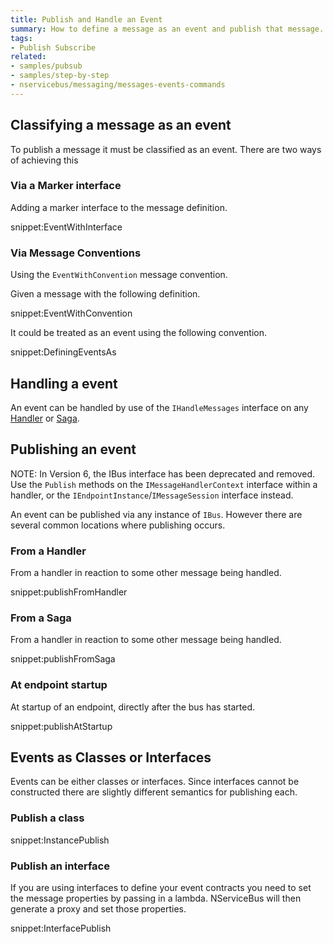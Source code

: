```yaml
---
title: Publish and Handle an Event
summary: How to define a message as an event and publish that message.
tags:
- Publish Subscribe
related:
- samples/pubsub
- samples/step-by-step
- nservicebus/messaging/messages-events-commands
---
```



## Classifying a message as an event

To publish a message it must be classified as an event. There are two ways of achieving this


### Via a Marker interface

Adding a marker interface to the message definition.

snippet:EventWithInterface


### Via Message Conventions

Using the `EventWithConvention` message convention.

Given a message with the following definition.

snippet:EventWithConvention

It could be treated as an event using the following convention.

snippet:DefiningEventsAs


## Handling a event

An event can be handled by use of the `IHandleMessages` interface on any [Handler](/nservicebus/handlers) or [Saga](/nservicebus/sagas).

## Publishing an event

NOTE: In Version 6, the IBus interface has been deprecated and removed. Use the `Publish` methods on the `IMessageHandlerContext` interface within a handler, or the `IEndpointInstance`/`IMessageSession` interface instead.

An event can be published via any instance of `IBus`. However there are several common locations where publishing occurs.


### From a Handler

From a handler in reaction to some other message being handled.

snippet:publishFromHandler


### From a Saga

From a handler in reaction to some other message being handled.

snippet:publishFromSaga


### At endpoint startup

At startup of an endpoint, directly after the bus has started.

snippet:publishAtStartup


## Events as Classes or Interfaces

Events can be either classes or interfaces. Since interfaces cannot be constructed there are slightly different semantics for publishing each.


### Publish a class

snippet:InstancePublish


### Publish an interface

If you are using interfaces to define your event contracts you need to set the message properties by passing in a lambda. NServiceBus will then generate a proxy and set those properties.

snippet:InterfacePublish
